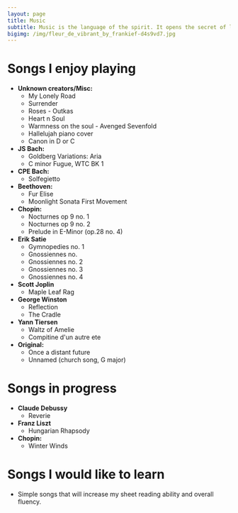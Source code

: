 ```yaml
---
layout: page
title: Music
subtitle: Music is the language of the spirit. It opens the secret of life bringing peace, abolishing strife.
bigimg: /img/fleur_de_vibrant_by_frankief-d4s9vd7.jpg
---
```


# Songs I enjoy playing


* **Unknown creators/Misc:**
  * My Lonely Road
  * Surrender
  * Roses - Outkas
  * Heart n Soul
  * Warmness on the soul - Avenged Sevenfold
  * Hallelujah piano cover
  * Canon in D or C
* **JS Bach:**
  * Goldberg Variations: Aria
  * C minor Fugue, WTC BK 1
* **CPE Bach:**
  * Solfegietto
* **Beethoven:**
  * Fur Elise
  * Moonlight Sonata First Movement
* **Chopin:** 
  * Nocturnes op 9 no. 1
  * Nocturnes op 9 no. 2
  * Prelude in E-Minor (op.28 no. 4)
* **Erik Satie**
  * Gymnopedies no. 1
  * Gnossiennes no. 
  * Gnossiennes no. 2
  * Gnossiennes no. 3
  * Gnossiennes no. 4
* **Scott Joplin**
  * Maple Leaf Rag
* **George Winston**
  * Reflection
  * The Cradle
* **Yann Tiersen**
  * Waltz of Amelie
  * Compitine d'un autre ete
* **Original:**
  * Once a distant future
  * Unnamed (church song, G major)


# Songs in progress


* **Claude Debussy**
  * Reverie
* **Franz Liszt**
  * Hungarian Rhapsody
* **Chopin:** 
  * Winter Winds


# Songs I would like to learn

* Simple songs that will increase my sheet reading ability and overall fluency.